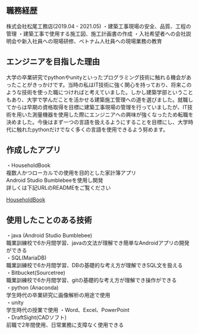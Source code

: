 ## 職務経歴 ##

株式会社松尾工務店(2019.04 - 2021.05)
・建築工事現場の安全、品質、工程の管理
・建築工事で使用する施工図、施工計画書の作成
・入社希望者への会社説明会や新入社員への現場研修、ベトナム人社員への現場業務の教育

## エンジニアを目指した理由 ##

大学の卒業研究でpythonやunityといったプログラミング技術に触れる機会があったことがきっかけです。当時の私はIT技術に強く関心を持っており、将来このような技術を使った職につければと考えていました。しかし建築学部ということもあり、大学で学んだことを活かせる建築施工管理への道を選びました。就職してからは早期の資格取得を目標に建築工事現場の管理を行っていましたが、IT技術を用いた測量機器を使用した際にエンジニアへの興味が強くなったため転職を決めました。今後はまず一つの言語を扱えるようにすることを目標にし、大学時代に触れたpythonだけでなく多くの言語を使用できるよう努めます。

## 作成したアプリ ##

・HouseholdBook  
複数人かつローカルでの使用を目的とした家計簿アプリ  
Android Studio Bumblebeeを使用し開発  
詳しくは下記URLのREADMEをご覧ください

[HouseholdBook](https://github.com/kenpi39/HouseholdBook)

## 使用したことのある技術 ##

・java (Android Studio Bumblebee)  
職業訓練校で6か月間学習、javaの文法が理解でき簡単なAndroidアプリの開発ができる  
・SQL(MariaDB)  
職業訓練校で6か月間学習、DBの基礎的な考え方が理解できSQL文を扱える  
・Bitbucket(Sourcetree)  
職業訓練校で6か月間学習、gitの基礎的な考え方が理解でき操作ができる  
・python (Anaconda)  
学生時代の卒業研究に画像解析の用途で使用  
・unity  
学生時代の授業で使用
・Word、Excel、PowerPoint  
・DraftSight(CADソフト)  
前職で2年間使用、日常業務に支障なく使用できる  
